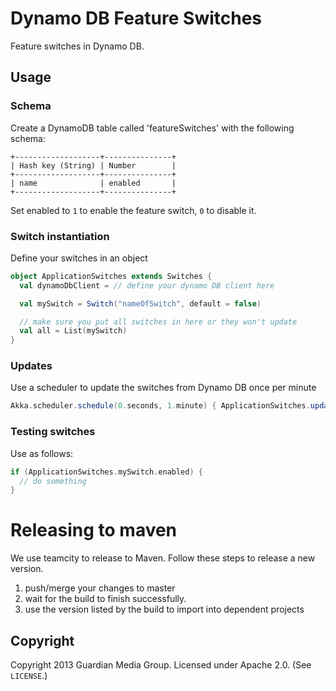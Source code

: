 # Dynamo DB Feature Switches

Feature switches in Dynamo DB.

## Usage

### Schema

Create a DynamoDB table called 'featureSwitches' with the following schema:

```
+-------------------+---------------+
| Hash key (String) | Number        |
+-------------------+---------------+
| name              | enabled       |
+-------------------+---------------+
```

Set enabled to `1` to enable the feature switch, `0` to disable it.

### Switch instantiation

Define your switches in an object

```scala
object ApplicationSwitches extends Switches {
  val dynamoDbClient = // define your dynamo DB client here

  val mySwitch = Switch("nameOfSwitch", default = false)

  // make sure you put all switches in here or they won't update
  val all = List(mySwitch)
}
```

### Updates

Use a scheduler to update the switches from Dynamo DB once per minute

```scala
Akka.scheduler.schedule(0.seconds, 1.minute) { ApplicationSwitches.update() }
```

### Testing switches

Use as follows:

```scala
if (ApplicationSwitches.mySwitch.enabled) {
  // do something
}
```

Releasing to maven
==================

We use teamcity to release to Maven.  Follow these steps to release a new version.

1. push/merge your changes to master
1. wait for the build to finish successfully.
1. use the version listed by the build to import into dependent projects

## Copyright

Copyright 2013 Guardian Media Group. Licensed under Apache 2.0. (See `LICENSE`.)
